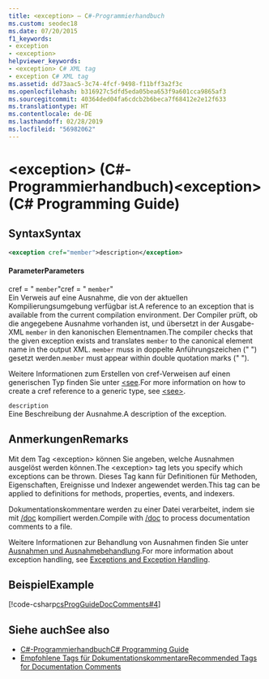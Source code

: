 ```yaml
---
title: <exception> – C#-Programmierhandbuch
ms.custom: seodec18
ms.date: 07/20/2015
f1_keywords:
- exception
- <exception>
helpviewer_keywords:
- <exception> C# XML tag
- exception C# XML tag
ms.assetid: dd73aac5-3c74-4fcf-9498-f11bff3a2f3c
ms.openlocfilehash: b316927c5dfd5eda05bea653f9a601cca9865af3
ms.sourcegitcommit: 40364ded04fa6cdcb2b6beca7f68412e2e12f633
ms.translationtype: HT
ms.contentlocale: de-DE
ms.lasthandoff: 02/28/2019
ms.locfileid: "56982062"
---
```

# <a name="exception-c-programming-guide"></a><span data-ttu-id="30708-102">\<exception> (C#-Programmierhandbuch)</span><span class="sxs-lookup"><span data-stu-id="30708-102">\<exception> (C# Programming Guide)</span></span>
## <a name="syntax"></a><span data-ttu-id="30708-103">Syntax</span><span class="sxs-lookup"><span data-stu-id="30708-103">Syntax</span></span>  
  
```xml  
<exception cref="member">description</exception>  
```  
  
#### <a name="parameters"></a><span data-ttu-id="30708-104">Parameter</span><span class="sxs-lookup"><span data-stu-id="30708-104">Parameters</span></span>  
 <span data-ttu-id="30708-105">cref = " `member`"</span><span class="sxs-lookup"><span data-stu-id="30708-105">cref = " `member`"</span></span>  
 <span data-ttu-id="30708-106">Ein Verweis auf eine Ausnahme, die von der aktuellen Kompilierungsumgebung verfügbar ist.</span><span class="sxs-lookup"><span data-stu-id="30708-106">A reference to an exception that is available from the current compilation environment.</span></span> <span data-ttu-id="30708-107">Der Compiler prüft, ob die angegebene Ausnahme vorhanden ist, und übersetzt in der Ausgabe-XML `member` in den kanonischen Elementnamen.</span><span class="sxs-lookup"><span data-stu-id="30708-107">The compiler checks that the given exception exists and translates `member` to the canonical element name in the output XML.</span></span> <span data-ttu-id="30708-108">`member` muss in doppelte Anführungszeichen (" ") gesetzt werden.</span><span class="sxs-lookup"><span data-stu-id="30708-108">`member` must appear within double quotation marks (" ").</span></span>  
  
 <span data-ttu-id="30708-109">Weitere Informationen zum Erstellen von cref-Verweisen auf einen generischen Typ finden Sie unter [\<see](../../../csharp/programming-guide/xmldoc/see.md).</span><span class="sxs-lookup"><span data-stu-id="30708-109">For more information on how to create a cref reference to a generic type, see [\<see>](../../../csharp/programming-guide/xmldoc/see.md).</span></span>  
  
 `description`  
 <span data-ttu-id="30708-110">Eine Beschreibung der Ausnahme.</span><span class="sxs-lookup"><span data-stu-id="30708-110">A description of the exception.</span></span>  
  
## <a name="remarks"></a><span data-ttu-id="30708-111">Anmerkungen</span><span class="sxs-lookup"><span data-stu-id="30708-111">Remarks</span></span>  
 <span data-ttu-id="30708-112">Mit dem Tag \<exception> können Sie angeben, welche Ausnahmen ausgelöst werden können.</span><span class="sxs-lookup"><span data-stu-id="30708-112">The \<exception> tag lets you specify which exceptions can be thrown.</span></span> <span data-ttu-id="30708-113">Dieses Tag kann für Definitionen für Methoden, Eigenschaften, Ereignisse und Indexer angewendet werden.</span><span class="sxs-lookup"><span data-stu-id="30708-113">This tag can be applied to definitions for methods, properties, events, and indexers.</span></span>  
  
 <span data-ttu-id="30708-114">Dokumentationskommentare werden zu einer Datei verarbeitet, indem sie mit [/doc](../../../csharp/language-reference/compiler-options/doc-compiler-option.md) kompiliert werden.</span><span class="sxs-lookup"><span data-stu-id="30708-114">Compile with [/doc](../../../csharp/language-reference/compiler-options/doc-compiler-option.md) to process documentation comments to a file.</span></span>  
  
 <span data-ttu-id="30708-115">Weitere Informationen zur Behandlung von Ausnahmen finden Sie unter [Ausnahmen und Ausnahmebehandlung](../../../csharp/programming-guide/exceptions/index.md).</span><span class="sxs-lookup"><span data-stu-id="30708-115">For more information about exception handling, see [Exceptions and Exception Handling](../../../csharp/programming-guide/exceptions/index.md).</span></span>  
  
## <a name="example"></a><span data-ttu-id="30708-116">Beispiel</span><span class="sxs-lookup"><span data-stu-id="30708-116">Example</span></span>  
 [!code-csharp[csProgGuideDocComments#4](~/samples/snippets/csharp/VS_Snippets_VBCSharp/csProgGuideDocComments/CS/DocComments.cs#4)]  
  
## <a name="see-also"></a><span data-ttu-id="30708-117">Siehe auch</span><span class="sxs-lookup"><span data-stu-id="30708-117">See also</span></span>

- [<span data-ttu-id="30708-118">C#-Programmierhandbuch</span><span class="sxs-lookup"><span data-stu-id="30708-118">C# Programming Guide</span></span>](../../../csharp/programming-guide/index.md)
- [<span data-ttu-id="30708-119">Empfohlene Tags für Dokumentationskommentare</span><span class="sxs-lookup"><span data-stu-id="30708-119">Recommended Tags for Documentation Comments</span></span>](../../../csharp/programming-guide/xmldoc/recommended-tags-for-documentation-comments.md)
